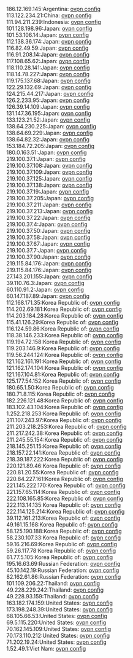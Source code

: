 186.12.169.145:Argentina: [ovpn config](vpn/186_12_169_145.ovpn)  
113.122.234.21:China: [ovpn config](vpn/113_122_234_21.ovpn)  
111.94.211.239:Indonesia: [ovpn config](vpn/111_94_211_239.ovpn)  
101.128.198.96:Japan: [ovpn config](vpn/101_128_198_96.ovpn)  
101.53.106.14:Japan: [ovpn config](vpn/101_53_106_14.ovpn)  
112.138.36.174:Japan: [ovpn config](vpn/112_138_36_174.ovpn)  
116.82.49.59:Japan: [ovpn config](vpn/116_82_49_59.ovpn)  
116.91.208.14:Japan: [ovpn config](vpn/116_91_208_14.ovpn)  
117.108.65.62:Japan: [ovpn config](vpn/117_108_65_62.ovpn)  
118.110.28.141:Japan: [ovpn config](vpn/118_110_28_141.ovpn)  
118.14.78.227:Japan: [ovpn config](vpn/118_14_78_227.ovpn)  
119.175.137.68:Japan: [ovpn config](vpn/119_175_137_68.ovpn)  
122.29.132.69:Japan: [ovpn config](vpn/122_29_132_69.ovpn)  
124.215.44.217:Japan: [ovpn config](vpn/124_215_44_217.ovpn)  
126.2.233.95:Japan: [ovpn config](vpn/126_2_233_95.ovpn)  
126.39.14.109:Japan: [ovpn config](vpn/126_39_14_109.ovpn)  
131.147.36.195:Japan: [ovpn config](vpn/131_147_36_195.ovpn)  
133.123.21.52:Japan: [ovpn config](vpn/133_123_21_52.ovpn)  
138.64.230.225:Japan: [ovpn config](vpn/138_64_230_225.ovpn)  
138.64.69.229:Japan: [ovpn config](vpn/138_64_69_229.ovpn)  
138.64.82.32:Japan: [ovpn config](vpn/138_64_82_32.ovpn)  
153.184.72.205:Japan: [ovpn config](vpn/153_184_72_205.ovpn)  
180.0.163.51:Japan: [ovpn config](vpn/180_0_163_51.ovpn)  
219.100.37.1:Japan: [ovpn config](vpn/219_100_37_1.ovpn)  
219.100.37.108:Japan: [ovpn config](vpn/219_100_37_108.ovpn)  
219.100.37.109:Japan: [ovpn config](vpn/219_100_37_109.ovpn)  
219.100.37.125:Japan: [ovpn config](vpn/219_100_37_125.ovpn)  
219.100.37.138:Japan: [ovpn config](vpn/219_100_37_138.ovpn)  
219.100.37.19:Japan: [ovpn config](vpn/219_100_37_19.ovpn)  
219.100.37.205:Japan: [ovpn config](vpn/219_100_37_205.ovpn)  
219.100.37.211:Japan: [ovpn config](vpn/219_100_37_211.ovpn)  
219.100.37.213:Japan: [ovpn config](vpn/219_100_37_213.ovpn)  
219.100.37.22:Japan: [ovpn config](vpn/219_100_37_22.ovpn)  
219.100.37.4:Japan: [ovpn config](vpn/219_100_37_4.ovpn)  
219.100.37.50:Japan: [ovpn config](vpn/219_100_37_50.ovpn)  
219.100.37.58:Japan: [ovpn config](vpn/219_100_37_58.ovpn)  
219.100.37.67:Japan: [ovpn config](vpn/219_100_37_67.ovpn)  
219.100.37.7:Japan: [ovpn config](vpn/219_100_37_7.ovpn)  
219.100.37.90:Japan: [ovpn config](vpn/219_100_37_90.ovpn)  
219.115.84.176:Japan: [ovpn config](vpn/219_115_84_176.ovpn)  
219.115.84.176:Japan: [ovpn config](vpn/219_115_84_176.ovpn)  
27.143.201.155:Japan: [ovpn config](vpn/27_143_201_155.ovpn)  
39.110.76.3:Japan: [ovpn config](vpn/39_110_76_3.ovpn)  
60.110.91.2:Japan: [ovpn config](vpn/60_110_91_2.ovpn)  
60.147.187.89:Japan: [ovpn config](vpn/60_147_187_89.ovpn)  
112.168.171.35:Korea Republic of: [ovpn config](vpn/112_168_171_35.ovpn)  
114.202.69.181:Korea Republic of: [ovpn config](vpn/114_202_69_181.ovpn)  
114.203.184.28:Korea Republic of: [ovpn config](vpn/114_203_184_28.ovpn)  
115.41.126.29:Korea Republic of: [ovpn config](vpn/115_41_126_29.ovpn)  
116.124.59.86:Korea Republic of: [ovpn config](vpn/116_124_59_86.ovpn)  
118.38.146.233:Korea Republic of: [ovpn config](vpn/118_38_146_233.ovpn)  
119.194.72.158:Korea Republic of: [ovpn config](vpn/119_194_72_158.ovpn)  
119.203.146.9:Korea Republic of: [ovpn config](vpn/119_203_146_9.ovpn)  
119.56.244.124:Korea Republic of: [ovpn config](vpn/119_56_244_124.ovpn)  
121.162.161.191:Korea Republic of: [ovpn config](vpn/121_162_161_191.ovpn)  
121.162.174.104:Korea Republic of: [ovpn config](vpn/121_162_174_104.ovpn)  
121.167.104.81:Korea Republic of: [ovpn config](vpn/121_167_104_81.ovpn)  
125.177.54.152:Korea Republic of: [ovpn config](vpn/125_177_54_152.ovpn)  
180.65.1.50:Korea Republic of: [ovpn config](vpn/180_65_1_50.ovpn)  
180.71.8.115:Korea Republic of: [ovpn config](vpn/180_71_8_115.ovpn)  
182.226.121.48:Korea Republic of: [ovpn config](vpn/182_226_121_48.ovpn)  
183.102.43.104:Korea Republic of: [ovpn config](vpn/183_102_43_104.ovpn)  
1.252.218.253:Korea Republic of: [ovpn config](vpn/1_252_218_253.ovpn)  
211.107.243.97:Korea Republic of: [ovpn config](vpn/211_107_243_97.ovpn)  
211.203.218.253:Korea Republic of: [ovpn config](vpn/211_203_218_253.ovpn)  
211.217.242.38:Korea Republic of: [ovpn config](vpn/211_217_242_38.ovpn)  
211.245.55.154:Korea Republic of: [ovpn config](vpn/211_245_55_154.ovpn)  
218.145.251.15:Korea Republic of: [ovpn config](vpn/218_145_251_15.ovpn)  
218.157.22.141:Korea Republic of: [ovpn config](vpn/218_157_22_141.ovpn)  
218.39.187.222:Korea Republic of: [ovpn config](vpn/218_39_187_222.ovpn)  
220.121.89.46:Korea Republic of: [ovpn config](vpn/220_121_89_46.ovpn)  
220.81.20.55:Korea Republic of: [ovpn config](vpn/220_81_20_55.ovpn)  
220.84.227.161:Korea Republic of: [ovpn config](vpn/220_84_227_161.ovpn)  
221.145.222.170:Korea Republic of: [ovpn config](vpn/221_145_222_170.ovpn)  
221.157.65.114:Korea Republic of: [ovpn config](vpn/221_157_65_114.ovpn)  
222.108.165.85:Korea Republic of: [ovpn config](vpn/222_108_165_85.ovpn)  
222.113.14.135:Korea Republic of: [ovpn config](vpn/222_113_14_135.ovpn)  
222.114.125.214:Korea Republic of: [ovpn config](vpn/222_114_125_214.ovpn)  
39.112.161.213:Korea Republic of: [ovpn config](vpn/39_112_161_213.ovpn)  
49.161.15.168:Korea Republic of: [ovpn config](vpn/49_161_15_168.ovpn)  
58.125.190.188:Korea Republic of: [ovpn config](vpn/58_125_190_188.ovpn)  
58.230.107.33:Korea Republic of: [ovpn config](vpn/58_230_107_33.ovpn)  
59.16.216.69:Korea Republic of: [ovpn config](vpn/59_16_216_69.ovpn)  
59.26.117.78:Korea Republic of: [ovpn config](vpn/59_26_117_78.ovpn)  
61.77.5.105:Korea Republic of: [ovpn config](vpn/61_77_5_105.ovpn)  
195.16.63.69:Russian Federation: [ovpn config](vpn/195_16_63_69.ovpn)  
45.10.142.19:Russian Federation: [ovpn config](vpn/45_10_142_19.ovpn)  
82.162.61.86:Russian Federation: [ovpn config](vpn/82_162_61_86.ovpn)  
101.109.206.22:Thailand: [ovpn config](vpn/101_109_206_22.ovpn)  
49.228.229.242:Thailand: [ovpn config](vpn/49_228_229_242.ovpn)  
49.228.93.159:Thailand: [ovpn config](vpn/49_228_93_159.ovpn)  
163.182.174.159:United States: [ovpn config](vpn/163_182_174_159.ovpn)  
173.198.248.39:United States: [ovpn config](vpn/173_198_248_39.ovpn)  
68.105.66.53:United States: [ovpn config](vpn/68_105_66_53.ovpn)  
69.5.115.220:United States: [ovpn config](vpn/69_5_115_220.ovpn)  
70.162.145.109:United States: [ovpn config](vpn/70_162_145_109.ovpn)  
70.173.110.212:United States: [ovpn config](vpn/70_173_110_212.ovpn)  
71.202.19.24:United States: [ovpn config](vpn/71_202_19_24.ovpn)  
1.52.49.1:Viet Nam: [ovpn config](vpn/1_52_49_1.ovpn)  
